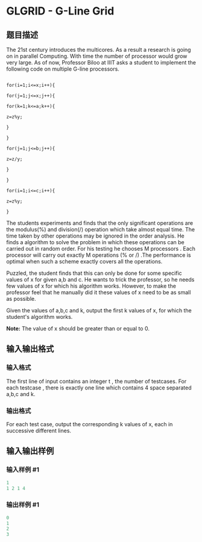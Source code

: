 # GLGRID - G-Line Grid

## 题目描述

The 21st century introduces the multicores. As a result a research is going on in parallel Computing. With time the number of processor would grow very large. As of now, Professor Biloo at IIIT asks a student to implement the following code on multiple G-line processors.

```

for(i=1;i<=x;i++){

for(j=1;j<=x;j++){

for(k=1;k<=a;k++){

z=z%y;

}

}

for(j=1;j<=b;j++){

z=z/y;

}

}

for(i=1;i<=c;i++){

z=z%y;

}

```

The students experiments and finds that the only significant operations are the modulus(%) and division(/) operation which take almost equal time. The time taken by other operations may be ignored in the order analysis. He finds a algorithm to solve the problem in which these operations can be carried out in random order. For his testing he chooses M processors . Each processor will carry out exactly M operations (% or /) .The performance is optimal when such a scheme exactly covers all the operations.

Puzzled, the student finds that this can only be done for some specific values of x for given a,b and c. He wants to trick the professor, so he needs few values of x for which his algorithm works. However, to make the professor feel that he manually did it these values of x need to be as small as possible.

Given the values of a,b,c and k, output the first k values of x, for which the student's algorithm works.

**Note:** The value of x should be greater than or equal to 0.

## 输入输出格式

### 输入格式

The first line of input contains an integer t , the number of testcases. For each testcase , there is exactly one line which contains 4 space separated a,b,c and k.

### 输出格式

For each test case, output the corresponding k values of x, each in successive different lines.

## 输入输出样例

### 输入样例 #1

```cpp
1
1 2 1 4
```


### 输出样例 #1

```cpp
0
1
2
3
```


